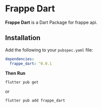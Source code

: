 # Frappe Dart

**Frappe Dart** is a Dart Package for frappe api.

## Installation

Add the following to your `pubspec.yaml` file:

```yaml
dependencies:
  frappe_dart: ^0.0.1

```

**Then Run**

```bash
flutter pub get
```

or

```bash
flutter pub add frappe_dart
```
